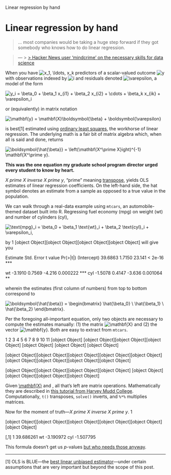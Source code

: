Linear regression by hand

# Linear regression by hand

> … most companies would be taking a huge step forward if they got somebody who knows how to do linear regression.

> — > [> Hacker News user ‘mindcrime’ on the necessary skills for data science](https://news.ycombinator.com/item?id=14772549)

When you have ![x_1, \ldots, x_k](../_resources/6093f8930bc5f1f2e4dfc3bf8c5ec0fd.png) predictors of a scalar-valued outcome ![y](../_resources/ecc7003d239697bbcf91725e6ffe8fbe.png) with observations indexed by ![i](../_resources/305c5048c128cac0066f3b008bfc2dbb.png) and residuals denoted ![\varepsilon](../_resources/646878713b59605f0ca75d8ec91216a2.png), a model of the form

![y_i = \beta_0 + \beta_1 x_{i1} + \beta_2 x_{i2} + \cdots + \beta_k x_{ik} + \varepsilon_i](../_resources/319a44b69a11cf3b52793d71e279b755.png)

or (equivalently) in matrix notation

![\mathbf{y} = \mathbf{X}\boldsymbol{\beta} + \boldsymbol{\varepsilon}](../_resources/2deadc03f04a07ea78d17b84428d2962.png)

is best[1] estimated using [ordinary least squares](https://en.wikipedia.org/wiki/Ordinary_least_squares), the workhorse of linear regression. The underlying math is a fair bit of matrix algebra which, when all is said and done, returns

![\boldsymbol{\hat{\beta}} = \left(\mathbf{X^\prime X}ight)^{-1} \mathbf{X^\prime y}.](../_resources/3e2ad8ed3facf558d92475a5cebcfb36.png)

**This was the one equation my graduate school program director urged every student to know by heart.**

*X prime X inverse X prime y*, “prime” meaning [transpose](http://mathworld.wolfram.com/Transpose.html), yields OLS estimates of linear regression coefficients. On the left-hand side, the hat symbol denotes an estimate from a sample as opposed to a true value in the population.

We can walk through a real-data example using `mtcars`, an automobile-themed dataset built into R. Regressing fuel economy (mpg) on weight (wt) and number of cylinders (cyl),

![\text{mpg}_i = \beta_0 + \beta_1 \text{wt}_i + \beta_2 \text{cyl}_i + \varepsilon_i,](../_resources/afbcaa6c681d4166c0c6acf153b123d1.png)

by
1
[object Object][object Object][object Object][object Object]
will give you

Estimate Std. Error t value Pr(>|t|) (Intercept) 39.6863 1.7150 23.141 < 2e-16 ***

wt -3.1910 0.7569 -4.216 0.000222 ***
cyl -1.5078 0.4147 -3.636 0.001064 **

wherein the estimates (first column of numbers) from top to bottom correspond to

![\boldsymbol{\hat{\beta}} = \begin{bmatrix} \hat{\beta_0} \\  \hat{\beta_1} \\  \hat{\beta_2} \end{bmatrix}.](../_resources/53bde3d26681c66fb97f0a0fa70dd916.png)

Per the foregoing all-important equation, only two objects are necessary to compute the estimates manually: (1) the matrix ![\mathbf{X}](../_resources/8d70960ca5e6e38556ed93bc3f5efcd1.png) and (2) the vector ![\mathbf{y}](../_resources/93382cbe69d0873b2aba87ba636133e1.png). Both are easy to extract from `mtcars`.

1
2
3
4
5
6
7
8
9
10
11
[object Object]
[object Object][object Object][object Object]
[object Object]
[object Object]
[object Object]

[object Object][object Object][object Object][object Object][object Object][object Object][object Object][object Object][object Object]

[object Object][object Object][object Object][object Object]
[object Object]
[object Object][object Object][object Object]

Given [\mathbf{X}](../_resources/8d70960ca5e6e38556ed93bc3f5efcd1.png) and , all that’s left are matrix operations. Mathematically they are described in [this tutorial from Harvey Mudd College](https://www.math.hmc.edu/calculus/tutorials/matrixalgebra/). Computationally, `t()` transposes, `solve()` inverts, and `%*%` multiplies matrices.

Now for the moment of truth—*X prime X inverse X prime y*.
1

[object Object][object Object][object Object][object Object][object Object][object Object]

[,1]
1 39.686261
wt -3.190972
cyl -1.507795

This formula doesn’t get us *p*-values [but who needs those anyway](https://www.nature.com/news/psychology-journal-bans-p-values-1.17001).

* * *

[1] OLS is BLUE—the [best linear unbiased estimator](https://en.wikipedia.org/wiki/Gauss%E2%80%93Markov_theorem)—under certain assumptions that are very important but beyond the scope of this post.